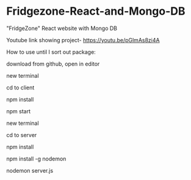# Fridgezone-React-and-Mongo-DB
"FridgeZone" React website with Mongo DB

Youtube link showing project- https://youtu.be/pGlmAs8zi4A

How to use until I sort out package:

download from github, open in editor

new terminal

cd to client

npm install

npm start


new terminal

cd to server

npm install

npm install -g nodemon

nodemon server.js

